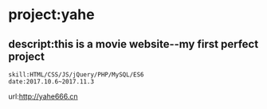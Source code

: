 # project:yahe
descript:this is a movie website--my first perfect project
--------
    skill:HTML/CSS/JS/jQuery/PHP/MySQL/ES6
    date:2017.10.6~2017.11.3
    
 url:http://yahe666.cn
    
